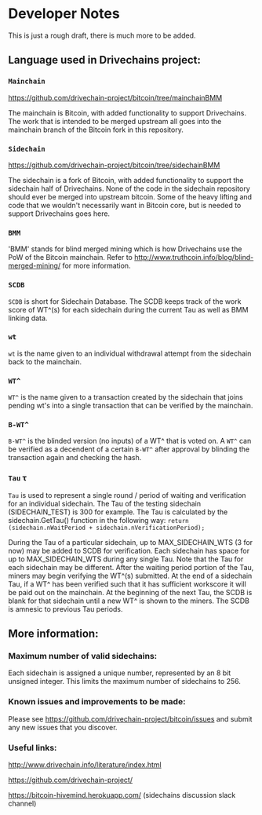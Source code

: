 # Developer Notes
This is just a rough draft, there is much more to be added.

## Language used in Drivechains project:

### `Mainchain`
https://github.com/drivechain-project/bitcoin/tree/mainchainBMM

The mainchain is Bitcoin, with added functionality to support Drivechains. The work that is intended to
be merged upstream all goes into the mainchain branch of the Bitcoin fork in this repository.

### `Sidechain`
https://github.com/drivechain-project/bitcoin/tree/sidechainBMM

The sidechain is a fork of Bitcoin, with added functionality to support the sidechain half of Drivechains.
None of the code in the sidechain repository should ever be merged into upstream bitcoin. Some of the 
heavy lifting and code that we wouldn't necessarily want in Bitcoin core, but is needed to support Drivechains
goes here.

### `BMM`
'BMM' stands for blind merged mining which is how Drivechains use the PoW of the Bitcoin mainchain. Refer
to http://www.truthcoin.info/blog/blind-merged-mining/ for more information.

### `SCDB`
`SCDB` is short for Sidechain Database. The SCDB keeps track of the work score
of WT^(s) for each sidechain during the current Tau as well as BMM linking data.

### `wt`
`wt` is the name given to an individual withdrawal attempt from the sidechain back to the mainchain.

### `WT^`
`WT^` is the name given to a transaction created by the sidechain that joins pending wt's
into a single transaction that can be verified by the mainchain.

### `B-WT^`
`B-WT^` is the blinded version (no inputs) of a WT^ that is voted on. A `WT^` can be verified as a
decendent of a certain `B-WT^` after approval by blinding the transaction again and checking the hash.

### `Tau` &tau; 
`Tau` is used to represent a single round / period of waiting and verification for an individual sidechain.
The Tau of the testing sidechain (SIDECHAIN_TEST) is 300 for example. The Tau is calculated by the 
sidechain.GetTau() function in the following way: `return (sidechain.nWaitPeriod + sidechain.nVerificationPeriod);`

During the Tau of a particular sidechain, up to MAX_SIDECHAIN_WTS (3 for now) may be added to SCDB for verification.
Each sidechain has space for up to MAX_SIDECHAIN_WTS during any single Tau. Note that the Tau for each sidechain may
be different. After the waiting period portion of the Tau, miners may begin verifying the WT^(s) submitted. At the end
of a sidechain Tau, if a WT^ has been verified such that it has sufficient workscore it will be paid out on the mainchain.
At the beginning of the next Tau, the SCDB is blank for that sidechain until a new WT^ is shown to the miners. The SCDB 
is amnesic to previous Tau periods.

## More information:

### Maximum number of valid sidechains:
Each sidechain is assigned a unique number, represented by an 8 bit unsigned integer.
This limits the maximum number of sidechains to 256.

### Known issues and improvements to be made:
Please see https://github.com/drivechain-project/bitcoin/issues
and submit any new issues that you discover.

### Useful links:
http://www.drivechain.info/literature/index.html

https://github.com/drivechain-project/

https://bitcoin-hivemind.herokuapp.com/ (sidechains discussion slack channel)

